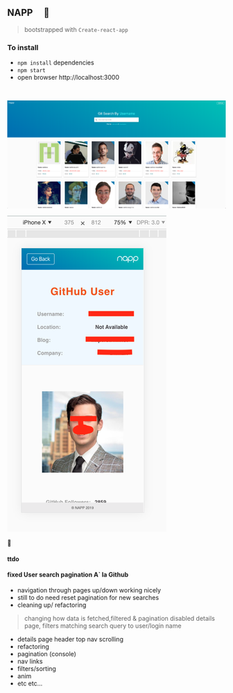 ## NAPP &nbsp; &nbsp; :violin:

> bootstrapped with `Create-react-app`

### To install
- `npm install` dependencies
- `npm start`
- open browser http://localhost:3000


<br/>


![](src/images/screenshot.png)


![](src/images/gituser.png)


:100:


#### ttdo

#### fixed User search pagination A` la Github
- navigation through pages up/down working nicely
- still to do need reset pagination for new searches
- cleaning up/ refactoring

> changing how data is fetched,filtered & pagination
> disabled details page, filters
> matching search query to user/login name

- details page header top nav scrolling
- refactoring
- pagination (console)
- nav links
- filters/sorting
- anim
- etc etc...



